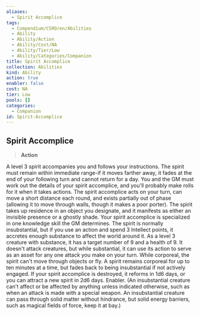 ```yaml
---
aliases:
  - Spirit Accomplice
tags:
  - Compendium/CSRD/en/Abilities
  - Ability
  - Ability/Action
  - Ability/Cost/NA
  - Ability/Tier/Low
  - Ability/Categories/Companion
title: Spirit Accomplice
collection: Abilities
kind: Ability
action: true
enabler: false
cost: NA
tier: Low
pools: []
categories:
  - Companion
id: Spirit-Accomplice
---
```

## Spirit Accomplice    
>**Action**  
    
A level 3 spirit accompanies you and follows your instructions. The spirit must remain within immediate range-if it moves farther away, it fades at the end of your following turn and cannot return for a day. You and the GM must work out the details of your spirit accomplice, and you'll probably make rolls for it when it takes actions. The spirit accomplice acts on your turn, can move a short distance each round, and exists partially out of phase (allowing it to move through walls, though it makes a poor porter). The spirit takes up residence in an object you designate, and it manifests as either an invisible presence or a ghostly shade. Your spirit accomplice is specialized in one knowledge skill the GM determines. The spirit is normally insubstantial, but if you use an action and spend 3 Intellect points, it accretes enough substance to affect the world around it. As a level 3 creature with substance, it has a target number of 9 and a health of 9. It doesn't attack creatures, but while substantial, it can use its action to serve as an asset for any one attack you make on your turn. While corporeal, the spirit can't move through objects or fly. A spirit remains corporeal for up to ten minutes at a time, but fades back to being insubstantial if not actively engaged. If your spirit accomplice is destroyed, it reforms in 1d6 days, or you can attract a new spirit in 2d6 days. Enabler. (An insubstantial creature can't affect or be affected by anything unless indicated otherwise, such as when an attack is made with a special weapon. An insubstantial creature can pass through solid matter without hindrance, but solid energy barriers, such as magical fields of force, keep it at bay.)
